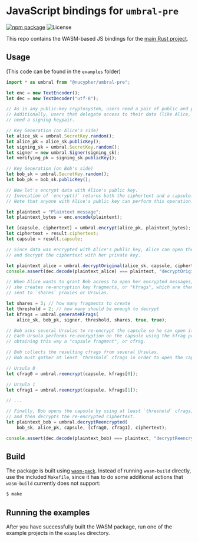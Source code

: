 # JavaScript bindings for `umbral-pre`

[![npm package][js-npm-image]][js-npm-link] ![License][js-license-image]

This repo contains the WASM-based JS bindings for the [main Rust project][umbral-pre].

## Usage

(This code can be found in the `examples` folder)

```javascript
import * as umbral from "@nucypher/umbral-pre";

let enc = new TextEncoder();
let dec = new TextDecoder("utf-8");

// As in any public-key cryptosystem, users need a pair of public and private keys.
// Additionally, users that delegate access to their data (like Alice, in this example)
// need a signing keypair.

// Key Generation (on Alice's side)
let alice_sk = umbral.SecretKey.random();
let alice_pk = alice_sk.publicKey();
let signing_sk = umbral.SecretKey.random();
let signer = new umbral.Signer(signing_sk);
let verifying_pk = signing_sk.publicKey();

// Key Generation (on Bob's side)
let bob_sk = umbral.SecretKey.random();
let bob_pk = bob_sk.publicKey();

// Now let's encrypt data with Alice's public key.
// Invocation of `encrypt()` returns both the ciphertext and a capsule.
// Note that anyone with Alice's public key can perform this operation.

let plaintext = "Plaintext message";
let plaintext_bytes = enc.encode(plaintext);

let [capsule, ciphertext] = umbral.encrypt(alice_pk, plaintext_bytes);
let ciphertext = result.ciphertext;
let capsule = result.capsule;

// Since data was encrypted with Alice's public key, Alice can open the capsule
// and decrypt the ciphertext with her private key.

let plaintext_alice = umbral.decryptOriginal(alice_sk, capsule, ciphertext);
console.assert(dec.decode(plaintext_alice) === plaintext, "decryptOriginal() failed");

// When Alice wants to grant Bob access to open her encrypted messages,
// she creates re-encryption key fragments, or "kfrags", which are then
// sent to `shares` proxies or Ursulas.

let shares = 3; // how many fragments to create
let threshold = 2; // how many should be enough to decrypt
let kfrags = umbral.generateKFrags(
    alice_sk, bob_pk, signer, threshold, shares, true, true);

// Bob asks several Ursulas to re-encrypt the capsule so he can open it.
// Each Ursula performs re-encryption on the capsule using the kfrag provided by Alice,
// obtaining this way a "capsule fragment", or cfrag.

// Bob collects the resulting cfrags from several Ursulas.
// Bob must gather at least `threshold` cfrags in order to open the capsule.

// Ursula 0
let cfrag0 = umbral.reencrypt(capsule, kfrags[0]);

// Ursula 1
let cfrag1 = umbral.reencrypt(capsule, kfrags[1]);

// ...

// Finally, Bob opens the capsule by using at least `threshold` cfrags,
// and then decrypts the re-encrypted ciphertext.
let plaintext_bob = umbral.decryptReencrypted(
    bob_sk, alice_pk, capsule, [cfrag0, cfrag1], ciphertext);

console.assert(dec.decode(plaintext_bob) === plaintext, "decryptReencrypted() failed");
```

## Build

The package is built using [`wasm-pack`](https://github.com/rustwasm/wasm-pack).
Instead of running `wasm-build` directly, use the included `Makefile`, since it has to do some additional actions that `wasm-build` currently does not support:

```bash
$ make
```

## Running the examples

After you have successfully built the WASM package, run one of the example projects in the `examples` directory.


[js-npm-image]: https://img.shields.io/npm/v/@nucypher/umbral-pre
[js-npm-link]: https://www.npmjs.com/package/@nucypher/umbral-pre
[js-license-image]: https://img.shields.io/npm/l/@nucypher/umbral-pre
[umbral-pre]: https://github.com/nucypher/rust-umbral/tree/master/umbral-pre
